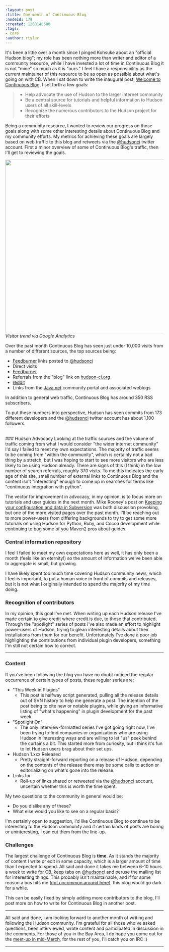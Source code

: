 ```yaml
---
:layout: post
:title: One month of Continuous Blog
:nodeid: 179
:created: 1268140500
:tags:
- core
:author: rtyler
---
```

It's been a little over a month since I pinged Kohsuke about an "official Hudson blog"; my role has been nothing more than writer and editor of a community resource, while I have invested a lot of time in Continuous Blog it is not "mine" so much as it is "ours." I feel I have a responsibility as the current maintainer of this resource to be as open as possible about what's going on with CB. When I sat down to write the inaugural post, [Welcome to Continuous Blog](https://jenkins.io/content/welcome-continuous-blog), I set forth a few goals:

>    * Help advocate the use of Hudson to the larger internet community
>    * Be a central source for tutorials and helpful information to Hudson users of all skill-levels
>    * Recognize the numerous contributors to the Hudson project for their efforts

Being a community resource, I wanted to review our progress on those goals along with some other interesting details about Continuous Blog and my community efforts. My metrics for achieving these goals are largely based on web traffic to this blog and retweets via the <a id="aptureLink_ExoR9hi6I6" href="https://twitter.com/hudsonci">@hudsonci</a> twitter account. First a minor overview of some of Continuous Blog's traffic, then I'll get to reviewing the goals.


<img src="https://web.archive.org/web/*/https://agentdero.cachefly.net/continuousblog/cb_visits.png" width="550"/>
<em>Visitor trend via Google Analytics</em>

Over the past month Continuous Blog has seen just under 10,000 visits from a number of different sources, the top sources being:

* [Feedburner](https://feedburner.google.com/) links posted to <a id="aptureLink_ExoR9hi6I6" href="https://twitter.com/hudsonci">@hudsonci</a>
* Direct visits
* [Feedburner](https://feedburner.google.com/)
* Referrals from the "blog" link on [hudson-ci.org](https://hudson-ci.org)
* [reddit](https://www.reddit.com/domain/hudson-ci.org)
* Links from the [Java.net](https://java.net) community portal and associated weblogs

In addition to general web traffic, Continuous Blog has around 350 RSS subscribers.

To put these numbers into perspective, Hudson has seen commits from 173 different developers and the <a id="aptureLink_ExoR9hi6I6" href="https://twitter.com/hudsonci">@hudsonci</a> twitter account has about 1,100 followers.


<br clear="all"/>
### Hudson Advocacy
Looking at the traffic sources and the volume of traffic coming from what I would consider "the wider internet community" I'd say I failed to meet my own expectations. The majority of traffic seems to be coming from "within the community", which is certainly not a bad thing by a stretch, but I was hoping to start to see more visitors who are less likely to be using Hudson already. There are signs of this (I think) in the low number of search referrals, roughly 370 visits. To me this indicates the early age of this site, small number of external links to Continuous Blog and the content isn't "interesting" enough to come up in searches for terms like "continuous integration with python".

The vector for improvement in advocacy, in my opinion, is to focus more on tutorials and user guides in the next month. Mike Rooney's post on [Keeping your configuration and data in Subversion](https://jenkins.io/content/keeping-your-configuration-and-data-subversion) was both discussion provoking, but one of the more visited pages over the past month. I'll be reaching out to more power-users from differing backgrounds to try to get some more tutorials on using Hudson for Python, Ruby, and Cocoa development while continuing to bug some of you Maven2 pros about guides.


### Central information repository
I feel I failed to meet my own expectations here as well, it has only been a month (feels like an eternity!) so the amount of information we've been able to aggregate is small, but growing. 

I have likely spent too much time covering Hudson community news, which I feel is important, to put a human voice in front of commits and releases, but it is not what I originally intended to spend the majority of my time doing.


### Recognition of contributors
In my opinion, this goal I've met. When writing up each Hudson release I've made certain to give credit where credit is due, to those that contributed, Through the "spotlight" series of posts I've also made an effort to highlight power-users of Hudson, trying to glean interesting details about their installations from them for our benefit. Unfortunately I've done a poor job highlighting the contributions from individual plugin developers, something I'm still not certain how to correct.

----

### Content
If you've been following the blog you have no doubt noticed the regular occurrence of certain types of posts, these regular series are:

* "This Week in Plugins"
   * This post is halfway script generated, pulling all the release details out of SVN history to help me generate a post. The intention of the post being to cite new or notable plugins, while giving an informative listing of "what's happening" in plugin development for the past week.
* "Spotlight On"
   * The only interview-formatted series I've got going right now, I've been trying to find companies or organizations who are using Hudson in interesting ways and are willing to let "us" peek behind the curtains a bit. This started more from curiosity, but I think it's fun to let Hudson users brag about their set ups.
* Hudson 1.xxx Released
   * Pretty straight-forward reporting on a release of Hudson, depending on the contents of the release there may be some calls to action or editorializing on what's gone into the release.
* Links for
   * Roll-up of links shared or retweeted via the <a id="aptureLink_ExoR9hi6I6" href="https://twitter.com/hudsonci">@hudsonci</a> account, uncertain whether this is worth the time spent.

My two questions to the community in general would be:

* Do you dislike any of these?
* What else would you like to see on a regular basis?

I'm certainly open to suggestion, I'd like Continuous Blog to continue to be interesting to the Hudson community and if certain kinds of posts are boring or uninteresting, I can cut them from the line-up.

### Challenges
The largest challenge of Continuous Blog is **time**. As it stands the majority of content I write or edit in some capacity, which is a larger amount of time than I expected to spend. All said and done it takes me between 6-10 hours a week to write for CB, keep tabs on <a id="aptureLink_ExoR9hi6I6" href="https://twitter.com/hudsonci">@hudsonci</a> and peruse the mailing list for interesting things. This probably isn't maintainable, and if for some reason a bus hits me ([not uncommon around here](https://www.google.com/search?ie=UTF-8&q=muni+hits+pedestrian)), this blog would go dark for a while.

This can be easily fixed by simply adding more contributors to the blog, I'll post more on how to write for Continuous Blog in another post.

----

All said and done, I am looking forward to another month of writing and following the Hudson community. I'm grateful for all those who've asked questions, been interviewed, wrote content and participated in discussion in the comments. For those of you in the Bay Area, I do hope you come out for the [meet-up in mid-March](https://jenkins.io/content/meet-and-hack-alongside-kohsuke-and-co), for the rest of you, I'll catch you on IRC :)

----
